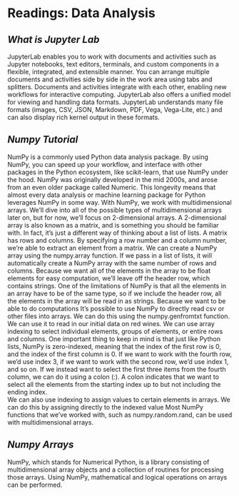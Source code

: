 # Readings: Data Analysis
## ***What is Jupyter Lab***
 JupyterLab enables you to work with documents and activities such as Jupyter notebooks, text editors, terminals, and custom components in a flexible, integrated, and extensible manner.
 You can arrange multiple documents and activities side by side in the work area using tabs and splitters. Documents and activities integrate with each other, enabling new workflows for interactive computing.
 JupyterLab also offers a unified model for viewing and handling data formats. JupyterLab understands many file formats (images, CSV, JSON, Markdown, PDF, Vega, Vega-Lite, etc.) and can also display rich kernel output in these formats.
 
## ***Numpy Tutorial***
 NumPy is a commonly used Python data analysis package. By using NumPy, you can speed up your workflow, and interface with other packages in the Python ecosystem, like scikit-learn, that use NumPy under the hood. NumPy was originally developed in the mid 2000s, and arose from an even older package called Numeric. This longevity means that almost every data analysis or machine learning package for Python leverages NumPy in some way.
 With NumPy, we work with multidimensional arrays. We’ll dive into all of the possible types of multidimensional arrays later on, but for now, we’ll focus on 2-dimensional arrays. A 2-dimensional array is also known as a matrix, and is something you should be familiar with. In fact, it’s just a different way of thinking about a list of lists. A matrix has rows and columns. By specifying a row number and a column number, we’re able to extract an element from a matrix.
 We can create a NumPy array using the numpy.array function. If we pass in a list of lists, it will automatically create a NumPy array with the same number of rows and columns. Because we want all of the elements in the array to be float elements for easy computation, we’ll leave off the header row, which contains strings. One of the limitations of NumPy is that all the elements in an array have to be of the same type, so if we include the header row, all the elements in the array will be read in as strings. Because we want to be able to do computations 
 It’s possible to use NumPy to directly read csv or other files into arrays. We can do this using the numpy.genfromtxt function. We can use it to read in our initial data on red wines.
 We can use array indexing to select individual elements, groups of elements, or entire rows and columns. One important thing to keep in mind is that just like Python lists, NumPy is zero-indexed, meaning that the index of the first row is 0, and the index of the first column is 0. If we want to work with the fourth row, we’d use index 3, if we want to work with the second row, we’d use index 1, and so on.
 If we instead want to select the first three items from the fourth column, we can do it using a colon (:). A colon indicates that we want to select all the elements from the starting index up to but not including the ending index.  
 We can also use indexing to assign values to certain elements in arrays. We can do this by assigning directly to the indexed value
 Most NumPy functions that we’ve worked with, such as numpy.random.rand, can be used with multidimensional arrays.

## ***Numpy Arrays*** 
 NumPy, which stands for Numerical Python, is a library consisting of multidimensional array objects and a collection of routines for processing those arrays. Using NumPy, mathematical and logical operations on arrays can be performed. 